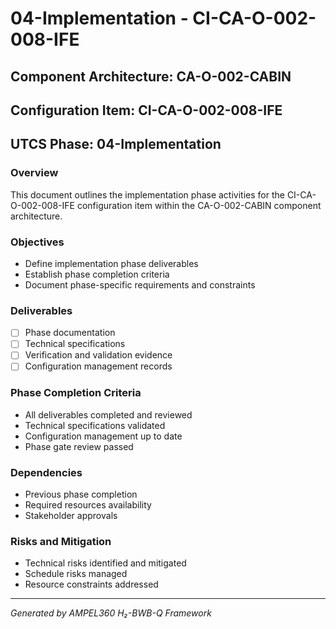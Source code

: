 # 04-Implementation - CI-CA-O-002-008-IFE

## Component Architecture: CA-O-002-CABIN
## Configuration Item: CI-CA-O-002-008-IFE
## UTCS Phase: 04-Implementation

### Overview
This document outlines the implementation phase activities for the CI-CA-O-002-008-IFE configuration item within the CA-O-002-CABIN component architecture.

### Objectives
- Define implementation phase deliverables
- Establish phase completion criteria
- Document phase-specific requirements and constraints

### Deliverables
- [ ] Phase documentation
- [ ] Technical specifications
- [ ] Verification and validation evidence
- [ ] Configuration management records

### Phase Completion Criteria
- All deliverables completed and reviewed
- Technical specifications validated
- Configuration management up to date
- Phase gate review passed

### Dependencies
- Previous phase completion
- Required resources availability
- Stakeholder approvals

### Risks and Mitigation
- Technical risks identified and mitigated
- Schedule risks managed
- Resource constraints addressed

---
*Generated by AMPEL360 H₂-BWB-Q Framework*
